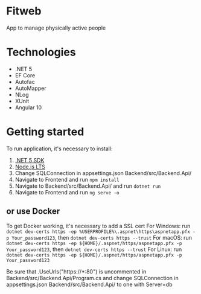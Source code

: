 # Fitweb
 App to manage physically active people

# Technologies
 * .NET 5
 * EF Core
 * Autofac
 * AutoMapper
 * NLog 
 * XUnit 
 * Angular 10

# Getting started
To run application, it's necessary to install:
1. [.NET 5 SDK](https://dotnet.microsoft.com/download/dotnet/5.0)
2. [Node.js LTS](https://nodejs.org/en/)
3. Change SQLConnection in appsettings.json Backend/src/Backend.Api/
4. Navigate to Frontend and run `npm install`
5. Navigate to Backend/src/Backend.Api/ and run `dotnet run` 
6. Navigate to Frontend and run `ng serve -o`

## or use Docker
To get Docker working, it's necessary to add a SSL cert
For Windows: run `dotnet dev-certs https -ep %USERPROFILE%\.aspnet\https\aspnetapp.pfx -p Your_password123`, then `dotnet dev-certs https --trust`
For macOS: run `dotnet dev-certs https -ep ${HOME}/.aspnet/https/aspnetapp.pfx -p Your_password123`, then  `dotnet dev-certs https --trust`
For Linux: run `dotnet dev-certs https -ep ${HOME}/.aspnet/https/aspnetapp.pfx -p Your_password123`

Be sure that .UseUrls("https://*:80") is uncommented in Backend/src/Backend.Api/Program.cs and change SQLConnection in appsettings.json Backend/src/Backend.Api/ to one with Server=db
